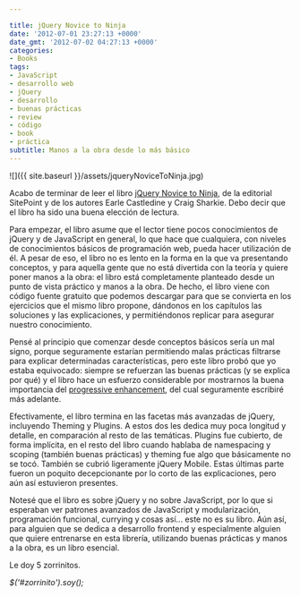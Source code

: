 ```yaml
---

title: jQuery Novice to Ninja
date: '2012-07-01 23:27:13 +0000'
date_gmt: '2012-07-02 04:27:13 +0000'
categories:
- Books
tags:
- JavaScript
- desarrollo web
- jQuery
- desarrollo
- buenas prácticas
- review
- código
- book
- práctica
subtitle: Manos a la obra desde lo más básico
---
```


![]({{ site.baseurl }}/assets/jqueryNoviceToNinja.jpg)

Acabo de terminar de leer el libro [jQuery Novice to Ninja](http://www.sitepoint.com/books/jquery1/), de la editorial SitePoint y de los autores Earle Castledine y Craig Sharkie. Debo decir que el libro ha sido una buena elección de lectura.

Para empezar, el libro asume que el lector tiene pocos conocimientos de jQuery y de JavaScript en general, lo que hace que cualquiera, con niveles de conocimientos básicos de programación web, pueda hacer utilización de él. A pesar de eso, el libro no es lento en la forma en la que va presentando conceptos, y para aquella gente que no está divertida con la teoría y quiere poner manos a la obra: el libro está completamente planteado desde un punto de vista práctico y manos a la obra. De hecho, el libro viene con código fuente gratuito que podemos descargar para que se convierta en los ejercicios que el mismo libro propone, dándonos en los capítulos las soluciones y las explicaciones, y permitiéndonos replicar para asegurar nuestro conocimiento.

Pensé al principio que comenzar desde conceptos básicos sería un mal signo, porque seguramente estarían permitiendo malas prácticas filtrarse para explicar determinadas características, pero este libro probó que yo estaba equivocado: siempre se refuerzan las buenas prácticas (y se explica por qué) y el libro hace un esfuerzo considerable por mostrarnos la buena importancia del <a title="Wikipedia" href="http://en.wikipedia.org/wiki/Progressive_enhancement">progressive enhancement</a>, del cual seguramente escribiré más adelante.

Efectivamente, el libro termina en las facetas más avanzadas de jQuery, incluyendo Theming y Plugins. A estos dos les dedica muy poca longitud y detalle, en comparación al resto de las temáticas. Plugins fue cubierto, de forma implícita, en el resto del libro cuando hablaba de namespacing y scoping (también buenas prácticas) y theming fue algo que básicamente no se tocó. También se cubrió ligeramente jQuery Mobile. Estas últimas parte fueron un poquito decepcionante por lo corto de las explicaciones, pero aún así estuvieron presentes.

Notesé que el libro es sobre jQuery y no sobre JavaScript, por lo que si esperaban ver patrones avanzados de JavaScript y modularización, programación funcional, currying y cosas así... este no es su libro. Aún así, para alguien que se dedica a desarrollo frontend y especialmente alguien que quiere entrenarse en esta librería, utilizando buenas prácticas y manos a la obra, es un libro esencial.

Le doy 5 zorrinitos.

_$('#zorrinito').soy();_

